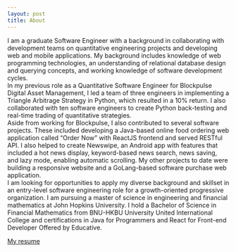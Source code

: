```yaml
---
layout: post
title: About
---
```


 I am a graduate Software Engineer with a background in collaborating with development teams on quantitative engineering projects and developing web and mobile applications. My background includes knowledge of web programming technologies, an understanding of relational database design and querying concepts, and working knowledge of software development cycles.  
    In my previous role as a Quantitative Software Engineer for Blockpulse Digital Asset Management, I led a team of three engineers in implementing a Triangle Arbitrage Strategy in Python, which resulted in a 10% return. I also collaborated with ten software engineers to create Python back-testing and real-time trading of quantitative strategies.  
    Aside from working for Blockpulse, I also contributed to several software projects. These included developing a Java-based online food ordering web application called “Order Now” with ReactJS frontend and served RESTful API. I also helped to create Newswipe, an Android app with features that included a hot news display, keyword-based news search, news saving, and lazy mode, enabling automatic scrolling. My other projects to date were building a responsive website and a GoLang-based software purchase web application.  
    I am looking for opportunities to apply my diverse background and skillset in an entry-level software engineering role for a growth-oriented progressive organization. I am pursuing a master of science in engineering and financial mathematics at John Hopkins University. I hold a Bachelor of Science in Financial Mathematics from BNU-HKBU University United International College and certifications in Java for Programmers and React for Front-end Developer Offered by Educative.  
    

[My resume](/assets/attachment/MeitongChen_Resume.pdf)
